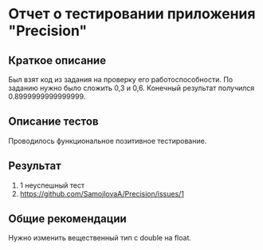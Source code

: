 # Отчет о тестировании приложения "Precision"
## Краткое описание
Был взят код из задания на проверку его работоспособности. По заданию нужно было сложить 0,3 и 0,6. Конечный результат получился 0.8999999999999999.

## Описание тестов
Проводилось функциональное позитивное тестирование.

## Результат
1. 1 неуспешный тест
2. https://github.com/SamojlovaA/Precision/issues/1

## Общие рекомендации

Нужно изменить вещественный тип с double на float.
